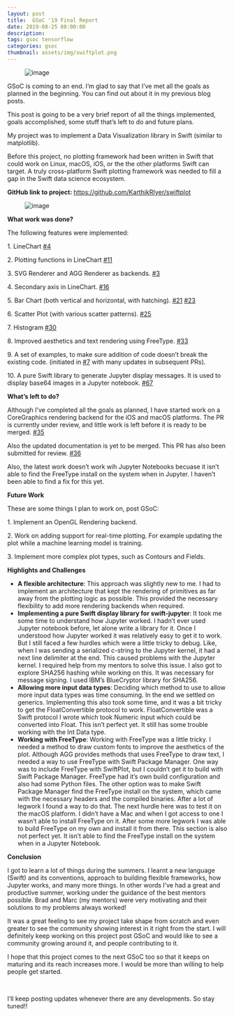 ```yaml
---
layout: post
title:  GSoC '19 Final Report
date: 2019-08-25 08:00:00
description:
tags: gsoc tensorflow
categories: gsoc
thumbnail: assets/img/swiftplot.png
---
```


<figure data-orig-width="1800" data-orig-height="699" class="tmblr-full"><img src="https://64.media.tumblr.com/20d49ccec9f989752fbe78eaf910be7d/df7259fd287780c0-99/s540x810/c7780eac61f76bf37e7f8a8ccea85346f9790721.jpg" alt="image" data-orig-width="1800" data-orig-height="699"/></figure><p>GSoC is coming to an end. I’m glad to say that I’ve met all the goals as planned in the beginning. You can find out about it in my previous blog posts.<br/></p><p>This post is going to be a very brief report of all the things implemented, goals accomplished, some stuff that’s left to do and future plans.</p><p>My project was to implement a Data Visualization library in Swift (similar to matplotlib).

Before this project, no plotting framework had been written in Swift that could work on Linux, macOS, iOS, or the the other platforms Swift can target. A truly cross-platform Swift plotting framework was needed to fill a gap in the Swift data science ecosystem.

</p><p><b>GitHub link to project: </b><a href="https://github.com/KarthikRIyer/swiftplot">https://github.com/KarthikRIyer/swiftplot</a></p><figure data-orig-width="960" data-orig-height="540" class="tmblr-full"><img src="https://64.media.tumblr.com/12ae2a935a71abc42c514de8b8d2372a/df7259fd287780c0-71/s540x810/4ca23755472bfb7082fecf4c6ab6107723bc6daf.png" alt="image" data-orig-width="960" data-orig-height="540"/></figure><p><b>What work was done?</b></p><p>The following features were implemented:</p><p>1. LineChart <a href="https://github.com/KarthikRIyer/swiftplot/pull/4">#4</a></p><p>2. Plotting functions in LineChart <a href="https://github.com/KarthikRIyer/swiftplot/pull/11">#11</a></p><p>3. SVG Renderer and AGG Renderer as backends. <a href="https://github.com/KarthikRIyer/swiftplot/pull/21">#3</a></p><p>4. Secondary axis in LineChart. <a href="https://github.com/KarthikRIyer/swiftplot/pull/16">#16</a></p><p>5. Bar Chart (both vertical and horizontal, with hatching). <a href="https://github.com/KarthikRIyer/swiftplot/pull/21">#21</a> <a href="https://github.com/KarthikRIyer/swiftplot/pull/23">#23</a></p><p>6. Scatter Plot (with various scatter patterns). <a href="https://github.com/KarthikRIyer/swiftplot/pull/25">#25</a></p><p>7. Histogram <a href="https://github.com/KarthikRIyer/swiftplot/pull/30">#30</a></p><p>8. Improved aesthetics and text rendering using FreeType. <a href="https://github.com/KarthikRIyer/swiftplot/pull/33">#33</a></p><p>9. A set of examples, to make sure addition of code doesn’t break the existing code. (initiated in <a href="https://github.com/KarthikRIyer/swiftplot/pull/7">#7</a> with many updates in subsequent PRs).</p><p>10. A pure Swift library to generate Jupyter display messages. It is used to display base64 images in a Jupyter notebook. <a href="https://github.com/google/swift-jupyter/pull/67">#67</a></p><p><b>What’s left to do?</b></p><p>Although I’ve completed all the goals as planned, I have started work on a CoreGraphics rendering backend for the iOS and macOS platforms. The PR is currently under review, and little work is left before it is ready to be merged. <a href="https://github.com/KarthikRIyer/swiftplot/pull/35">#35</a></p><p>Also the updated documentation is yet to be merged. This PR has also been submitted for review. <a href="https://github.com/KarthikRIyer/swiftplot/pull/36">#36</a></p><p>Also, the latest work doesn’t work wih Jupyter Notebooks becuase it isn’t able to find the FreeType install on the system when in Jupyter. I haven’t been able to find a fix for this yet.</p><p><b>Future Work</b></p><p>These are some things I plan to work on, post GSoC:</p><p>1. Implement an OpenGL Rendering backend.</p><p>2. Work on adding support for real-time plotting. For example updating the plot while a machine learning model is training.</p><p>3. Implement more complex plot types, such as Contours and Fields.</p><p><b>Highlights and Challenges</b></p><ul><li><b>A flexible architecture</b>: This approach was slightly new to me. I had to implement an architecture that kept the rendering of primitives as far away from the plotting logic as possible. This provided the necessary flexibility to add more rendering backends when required.</li><li><b>Implementing a pure Swift display library for swift-jupyter</b>: It took me some time to understand how Jupyter worked. I hadn’t ever used Jupyter notebook before, let alone write a library for it. Once I understood how Jupyter worked it was relatively easy to get it to work. But I still faced a few hurdles which were a little tricky to debug. Like, when I was sending a serialized c-string to the Jupyter kernel, it had a next line delimiter at the end. This caused problems with the Jupyter kernel. I required help from my mentors to solve this issue. I also got to explore SHA256 hashing while working on this. It was necessary for message signing. I used IBM’s BlueCryptor library for SHA256.</li><li><b>Allowing more input data types</b>: Deciding which method to use to allow more input data types was time consuming. In the end we settled on generics. Implementing this also took some time, and it was a bit tricky to get the FloatConvertible protocol to work. FloatConvertible was a Swift protocol I wrote which took Numeric input which could be converted into Float. This isn’t perfect yet. It still has some trouble working with the Int Data type.</li><li><b>Working with FreeType</b>: Working with FreeType was a little tricky. I needed a method to draw custom fonts to improve the aesthetics of the plot. Although AGG provides methods that uses FreeType to draw text, I needed a way to use FreeType with Swift Package Manager. One way was to include FreeType with SwiftPlot, but I couldn’t get it to build with Swift Package Manager. FreeType had it’s own build configuration and also had some Python files. The other option was to make Swift Package Manager find the FreeType install on the system, which came with the necessary headers and the compiled binaries. After a lot of legwork I found a way to do that. The next hurdle here was to test it on the macOS platform. I didn’t have a Mac and when I got access to one I wasn’t able to install FreeType on it. After some more legwork I was able to build FreeType on my own and install it from there. This section is also not perfect yet. It isn’t able to find the FreeType install on the system when in a Jupyter Notebook.</li></ul><p><b>Conclusion</b></p><p>I got to learn a lot of things during the summers. I learnt a new language (Swift) and its conventions, approach to building flexible frameworks, how Jupyter works, and many more things. In other words I’ve had a great and productive summer, working under the guidance of the best mentors possible. Brad and Marc (my mentors) were very motivating and their solutions to my problems always worked! </p><p>It was a great feeling to see my project take shape from scratch and even greater to see the community showing interest in it right from the start. I will definitely keep working on this project post GSoC and would like to see a community growing around it, and people contributing to it.</p><p>I hope that this project comes to the next GSoC too so that it keeps on maturing and its reach increases more. I would be more than willing to help people get started.</p><p><br/></p><p>I’ll keep posting updates whenever there are any developments. So stay tuned!!</p>